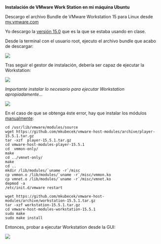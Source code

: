 **Instalación de VMware Work Station en mi máquina Ubuntu**

Descargo el archivo Bundle de VMware Workstation 15 para Linux
desde [my.vmware.com](https://my.vmware.com/web/vmware/downloads/info/slug/desktop_end_user_computing/vmware_workstation_pro/15_0)

Yo descargo la [versión 15.0](https://my.vmware.com/web/vmware/downloads/details?downloadGroup=WKST-1500-LX&productId=799&rPId=55768) 
que es la que se estaba usando en clase.

Desde la terminal con el usuario root, ejecuto el archivo bundle que acabo de descargar:

![](https://imgshare.io/images/2021/05/29/a1.png)

Tras seguir el gestor de instalación, debería ser capaz de ejecutar la Workstation:

![](https://imgshare.io/images/2021/05/29/a2.png)

*Importante instalar lo necesario para ejecutar Workstation apropiadamente...*

![](https://imgshare.io/images/2021/05/29/a3.png)

En el caso de que se obtenga éste error, hay que instalar los módulos [manualmente](https://dm0s.wordpress.com/2020/05/05/vmware-kernel-modules-for-linux/):

```
cd /usr/lib/vmware/modules/source
wget https://github.com/mkubecek/vmware-host-modules/archive/player-15.5.1.tar.gz
tar -xzf  player-15.5.1.tar.gz
cd vmware-host-modules-player-15.5.1
cd  vmmon-only/
make
cd ../vmnet-only/
make
cd ..
mkdir /lib/modules/`uname -r`/misc
cp vmmon.o /lib/modules/`uname -r`/misc/vmmon.ko
cp vmnet.o /lib/modules/`uname -r`/misc/vmnet.ko
depmod -a
/etc/init.d/vmware restart
```

```
wget https://github.com/mkubecek/vmware-host-modules/archive/workstation-15.5.1.tar.gz
tar -xzf workstation-15.5.1.tar.gz
cd vmware-host-modules-workstation-15.5.1
sudo make
sudo make install
```

Entonces, probar a ejecutar Workstation desde la GUI:

![](https://imgshare.io/images/2021/05/29/a4.png)

